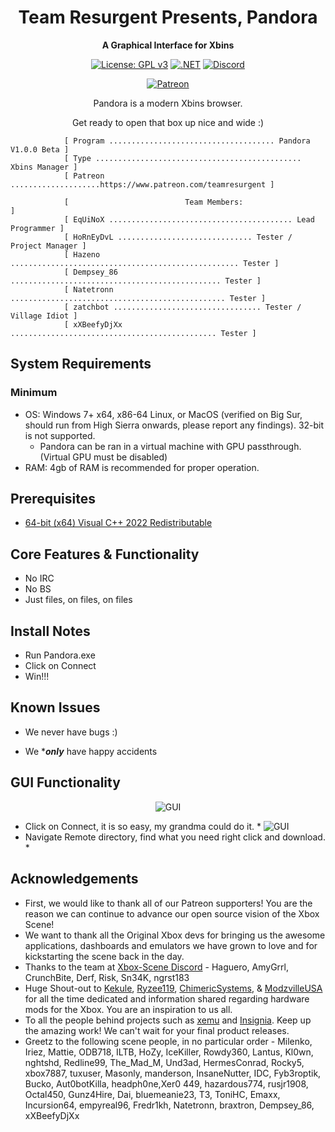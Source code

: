 <div align="center">

# Team Resurgent Presents, Pandora
**A Graphical Interface for Xbins**

[![License: GPL v3](https://img.shields.io/badge/License-GPLv3-blue.svg)](https://github.com/Team-Resurgent/Pandora/blob/main/LICENSE.md)
[![.NET](https://github.com/Team-Resurgent/Pandora/actions/workflows/dotnet.yml/badge.svg)](https://github.com/Team-Resurgent/Pandora/actions/workflows/dotnet.yml)
[![Discord](https://img.shields.io/badge/chat-on%20discord-7289da.svg?logo=discord)](https://discord.gg/VcdSfajQGK)

[![Patreon](https://img.shields.io/badge/Patreon-F96854?style=for-the-badge&logo=patreon&logoColor=white)](https://www.patreon.com/teamresurgent)

Pandora is a modern Xbins browser. 

Get ready to open that box up nice and wide :)

</div>

				[ Program ..................................... Pandora V1.0.0 Beta ]
				[ Type .............................................. Xbins Manager ]
				[ Patreon ....................https://www.patreon.com/teamresurgent ]

				[                          Team Members:                            ]
				[ EqUiNoX ......................................... Lead Programmer ]
				[ HoRnEyDvL .............................. Tester / Project Manager ]
				[ Hazeno ................................................... Tester ]
				[ Dempsey_86 ............................................... Tester ]
				[ Natetronn ................................................ Tester ]
				[ zatchbot ................................. Tester / Village Idiot ]
				[ xXBeefyDjXx .............................................. Tester ]				

## System Requirements
### Minimum
* OS: Windows 7+ x64, x86-64 Linux, or MacOS (verified on Big Sur, should run from High Sierra onwards, please report any findings). 32-bit is not supported.
    * Pandora can be ran in a virtual machine with GPU passthrough. (Virtual GPU must be disabled)
* RAM: 4gb of RAM is recommended for proper operation.

## Prerequisites
  * [64-bit (x64) Visual C++ 2022 Redistributable](https://aka.ms/vs/17/release/vc_redist.x86.exe)

## Core Features & Functionality
* No IRC 
* No BS 
* Just files, on files, on files

## Install Notes
* Run Pandora.exe
* Click on Connect
* Win!!!

## Known Issues
* We never have bugs :)

* We ****only*** have happy accidents

## GUI Functionality
<div align="center">

![GUI](https://github.com/Team-Resurgent/Pandora/tree/main/readmeStuff/gui.png?raw=true)</div>
* Click on Connect, it is so easy, my grandma could do it. *
![GUI](https://github.com/Team-Resurgent/Pandora/tree/main/readmeStuff/gui3.png?raw=true)</div>
* Navigate Remote directory, find what you need right click and download. *


## Acknowledgements
* First, we would like to thank all of our Patreon supporters! You are the reason we can continue to advance our open source vision of the Xbox Scene!
* We want to thank all the Original Xbox devs for bringing us the awesome applications, dashboards and emulators we have grown to love and for kickstarting the scene back in the day.
* Thanks to the team at [Xbox-Scene Discord](https://discord.gg/VcdSfajQGK) - Haguero, AmyGrrl, CrunchBite, Derf, Risk, Sn34K, ngrst183
* Huge Shout-out to [Kekule](https://github.com/Kekule-OXC), [Ryzee119](https://github.com/Ryzee119), [ChimericSystems](https://chimericsystems.com/), & [ModzvilleUSA](https://modzvilleusa.com/) for all the time dedicated and information shared regarding hardware mods for the Xbox. You are an inspiration to us all.
* To all the people behind projects such as [xemu](https://github.com/mborgerson/xemu) and [Insignia](https://insignia.live/). Keep up the amazing work! We can't wait for your final product releases.
* Greetz to the following scene people, in no particular order - Milenko, Iriez, Mattie, ODB718, ILTB, HoZy, IceKiller, Rowdy360, Lantus, Kl0wn, nghtshd, Redline99, The_Mad_M, Und3ad, HermesConrad, Rocky5, xbox7887, tuxuser, Masonly, manderson, InsaneNutter, IDC, Fyb3roptik, Bucko, Aut0botKilla, headph0ne,Xer0 449, hazardous774, rusjr1908, Octal450, Gunz4Hire, Dai, bluemeanie23, T3, ToniHC, Emaxx, Incursion64, empyreal96, Fredr1kh, Natetronn, braxtron, Dempsey_86, xXBeefyDjXx
<!--* I'm sure there is someone else that belongs here too ;)-->
